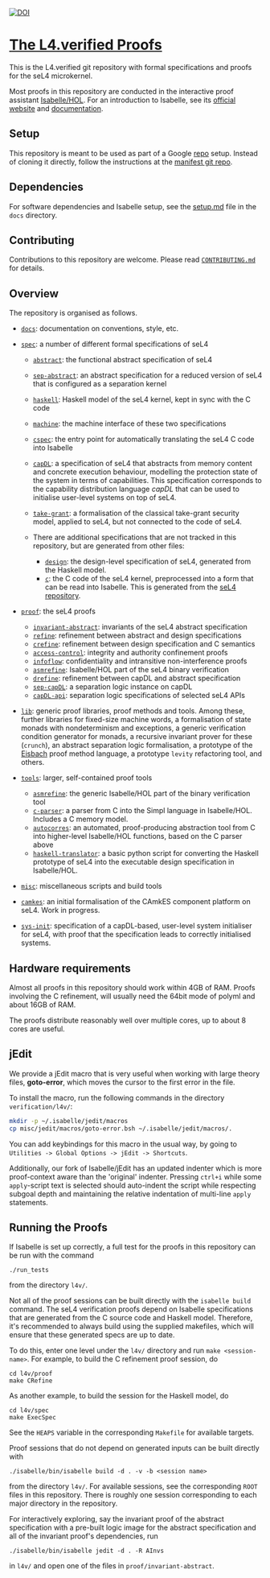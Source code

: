 <!--
     Copyright 2020, Data61, CSIRO (ABN 41 687 119 230)

     SPDX-License-Identifier: CC-BY-SA-4.0
-->

[![DOI][0]](http://dx.doi.org/10.5281/zenodo.591732)

  [0]: https://zenodo.org/badge/doi/10.5281/zenodo.591732.svg


[The L4.verified Proofs][1]
===========================

This is the L4.verified git repository with formal specifications and
proofs for the seL4 microkernel.

Most proofs in this repository are conducted in the interactive proof
assistant [Isabelle/HOL][2]. For an introduction to Isabelle, see its
[official website][2] and [documentation][3].

  [1]: https://github.com/seL4/l4v                   "L4.verified Repository"
  [2]: http://isabelle.in.tum.de                     "Isabelle Website"
  [3]: http://isabelle.in.tum.de/documentation.html  "Isabelle Documentation"

<a name="setup"></a>
Setup
-----

This repository is meant to be used as part of a Google [repo][5] setup.
Instead of cloning it directly, follow the instructions at the [manifest git
repo](https://github.com/seL4/verification-manifest).

  [5]: http://source.android.com/source/downloading.html#installing-repo     "google repo installation"


Dependencies
------------

For software dependencies and Isabelle setup, see the
[setup.md](docs/setup.md) file in the `docs` directory.


Contributing
------------

Contributions to this repository are welcome.
Please read [`CONTRIBUTING.md`](CONTRIBUTING.md) for details.

Overview
--------

The repository is organised as follows.

 * [`docs`](docs/): documentation on conventions, style, etc.

 * [`spec`](spec/): a number of different formal specifications of seL4
    * [`abstract`](spec/abstract/): the functional abstract specification of seL4
    * [`sep-abstract`](spec/sep-abstract/): an abstract specification for a reduced
      version of seL4 that is configured as a separation kernel
    * [`haskell`](spec/haskell/): Haskell model of the seL4 kernel, kept in sync
      with the C code
    * [`machine`](spec/machine/): the machine interface of these two specifications
    * [`cspec`](spec/cspec/): the entry point for automatically translating the seL4 C code
      into Isabelle
    * [`capDL`](spec/capDL/): a specification of seL4 that abstracts from memory content and
      concrete execution behaviour, modelling the protection state of the
      system in terms of capabilities. This specification corresponds to the
      capability distribution language *capDL* that can be used to initialise
      user-level systems on top of seL4.
    * [`take-grant`](spec/take-grant/): a formalisation of the classical take-grant security
    model, applied to seL4, but not connected to the code of seL4.

    * There are additional specifications that are not tracked in this repository,
      but are generated from other files:
      * [`design`](spec/design/): the design-level specification of seL4,
        generated from the Haskell model.
      * [`c`](spec/cspec/c/): the C code of the seL4 kernel, preprocessed into a form that
        can be read into Isabelle. This is generated from the [seL4 repository](https://github.com/seL4/seL4).

 * [`proof`](proof/): the seL4 proofs
    * [`invariant-abstract`](proof/invariant-abstract/): invariants of the seL4 abstract specification
    * [`refine`](proof/refine/): refinement between abstract and design specifications
    * [`crefine`](proof/crefine/): refinement between design specification and C semantics
    * [`access-control`](proof/access-control/): integrity and authority confinement proofs
    * [`infoflow`](proof/infoflow/): confidentiality and intransitive non-interference proofs
    * [`asmrefine`](proof/asmrefine/): Isabelle/HOL part of the seL4 binary verification
    * [`drefine`](proof/drefine/): refinement between capDL and abstract specification
    * [`sep-capDL`](proof/sep-capDL/): a separation logic instance on capDL
    * [`capDL-api`](proof/capDL-api/): separation logic specifications of selected seL4 APIs

 * [`lib`](lib/): generic proof libraries, proof methods and tools. Among these,
   further libraries for fixed-size machine words, a formalisation of state
   monads with nondeterminism and exceptions, a generic verification condition
   generator for monads, a recursive invariant prover for these (`crunch`), an
   abstract separation logic formalisation, a prototype of the [Eisbach][6] proof
   method language, a prototype `levity` refactoring tool, and others.

 * [`tools`](tools/): larger, self-contained proof tools
    * [`asmrefine`](tools/asmrefine/): the generic Isabelle/HOL part of the binary
      verification tool
    * [`c-parser`](tools/c-parser/): a parser from C into the Simpl language in Isabelle/HOL.
       Includes a C memory model.
    * [`autocorres`](tools/autocorres/): an automated, proof-producing abstraction tool from
      C into higher-level Isabelle/HOL functions, based on the C parser above
    * [`haskell-translator`](tools/haskell-translator/): a basic python script for converting the Haskell
      prototype of seL4 into the executable design specification in
      Isabelle/HOL.

 * [`misc`](misc/): miscellaneous scripts and build tools

 * [`camkes`](camkes/): an initial formalisation of the CAmkES component platform
    on seL4. Work in progress.

 * [`sys-init`](sys-init/): specification of a capDL-based, user-level system initialiser
    for seL4, with proof that the specification leads to correctly initialised
    systems.


  [6]: https://ts.data61.csiro.au/publications/nictaabstracts/Matichuk_WM_14.abstract "An Isabelle Proof Method Language"


Hardware requirements
---------------------

Almost all proofs in this repository should work within 4GB of RAM. Proofs
involving the C refinement, will usually need the 64bit mode of polyml and
about 16GB of RAM.

The proofs distribute reasonably well over multiple cores, up to about 8
cores are useful.


jEdit
-----

We provide a jEdit macro that is very useful when working with large theory
files, **goto-error**, which moves the cursor to the first error in the file.

To install the macro, run the following commands in the directory
`verification/l4v/`:
```bash
mkdir -p ~/.isabelle/jedit/macros
cp misc/jedit/macros/goto-error.bsh ~/.isabelle/jedit/macros/.
```

You can add keybindings for this macro in the usual way, by going to
`Utilities -> Global Options -> jEdit -> Shortcuts`.

Additionally, our fork of Isabelle/jEdit has an updated indenter which is more
proof-context aware than the 'original' indenter. Pressing `ctrl+i` while some
`apply`-script text is selected should auto-indent the script while respecting
subgoal depth and maintaining the relative indentation of multi-line `apply`
statements.

Running the Proofs
------------------

If Isabelle is set up correctly, a full test for the proofs in this repository
can be run with the command

    ./run_tests

from the directory `l4v/`.

Not all of the proof sessions can be built directly with the `isabelle build` command.
The seL4 verification proofs depend on Isabelle specifications that are
generated from the C source code and Haskell model.
Therefore, it's recommended to always build using the supplied makefiles,
which will ensure that these generated specs are up to date.

To do this, enter one level under the `l4v/` directory and run `make <session-name>`.
For example, to build the C refinement proof session, do

    cd l4v/proof
    make CRefine

As another example, to build the session for the Haskell model, do

    cd l4v/spec
    make ExecSpec

See the `HEAPS` variable in the corresponding `Makefile` for available targets.

Proof sessions that do not depend on generated inputs can be built directly with

    ./isabelle/bin/isabelle build -d . -v -b <session name>

from the directory `l4v/`. For available sessions, see the corresponding
`ROOT` files in this repository. There is roughly one session corresponding to
each major directory in the repository.

For interactively exploring, say the invariant proof of the abstract
specification with a pre-built logic image for the abstract specification and
all of the invariant proof's dependencies, run

    ./isabelle/bin/isabelle jedit -d . -R AInvs

in `l4v/` and open one of the files in `proof/invariant-abstract`.

